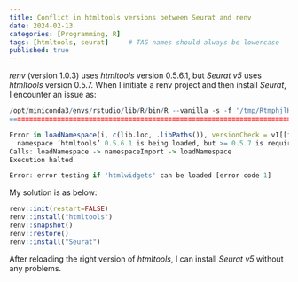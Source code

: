```yaml
---
title: Conflict in htmltools versions between Seurat and renv
date: 2024-02-13
categories: [Programming, R]
tags: [htmltools, seurat]     # TAG names should always be lowercase
published: true
---
```


*renv* (version 1.0.3) uses *htmltools* version 0.5.6.1, but *Seurat v5* uses *htmltools* version 0.5.7. When I initiate a renv project and then install *Seurat*, I encounter an issue as:

```R
/opt/miniconda3/envs/rstudio/lib/R/bin/R --vanilla -s -f '/tmp/RtmphjlHaW/renv-install-1be90932ef38f5.R'
================================================================================

Error in loadNamespace(i, c(lib.loc, .libPaths()), versionCheck = vI[[i]]) : 
  namespace ‘htmltools’ 0.5.6.1 is being loaded, but >= 0.5.7 is required
Calls: loadNamespace -> namespaceImport -> loadNamespace
Execution halted

Error: error testing if 'htmlwidgets' can be loaded [error code 1]
```

My solution is as below:

```R
renv::init(restart=FALSE)
renv::install("htmltools")
renv::snapshot()
renv::restore()
renv::install("Seurat")
```

After reloading the right version of *htmltools*, I can install *Seurat v5* without any problems.
